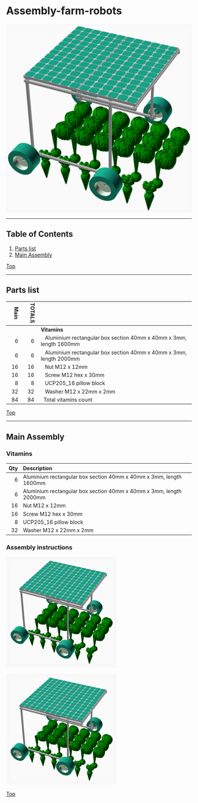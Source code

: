 <a name="TOP"></a>
# Assembly-farm-robots
![Main Assembly](assemblies/main_assembled.png)

<span></span>

---
## Table of Contents
1. [Parts list](#Parts_list)
1. [Main Assembly](#main_assembly)

<span></span>
[Top](#TOP)

---
<a name="Parts_list"></a>
## Parts list
| <span style="writing-mode: vertical-rl; text-orientation: mixed;">Main</span> | <span style="writing-mode: vertical-rl; text-orientation: mixed;">TOTALS</span> |  |
|---:|---:|:---|
|  | | **Vitamins** |
| &nbsp;&nbsp;6&nbsp; |  &nbsp;&nbsp;6&nbsp; | &nbsp;&nbsp; Aluminium rectangular box section 40mm x 40mm x 3mm, length 1600mm |
| &nbsp;&nbsp;6&nbsp; |  &nbsp;&nbsp;6&nbsp; | &nbsp;&nbsp; Aluminium rectangular box section 40mm x 40mm x 3mm, length 2000mm |
| &nbsp;&nbsp;16&nbsp; |  &nbsp;&nbsp;16&nbsp; | &nbsp;&nbsp; Nut M12 x 12mm  |
| &nbsp;&nbsp;16&nbsp; |  &nbsp;&nbsp;16&nbsp; | &nbsp;&nbsp; Screw M12 hex x 30mm |
| &nbsp;&nbsp;8&nbsp; |  &nbsp;&nbsp;8&nbsp; | &nbsp;&nbsp; UCP205_16 pillow block |
| &nbsp;&nbsp;32&nbsp; |  &nbsp;&nbsp;32&nbsp; | &nbsp;&nbsp; Washer  M12 x 22mm x 2mm |
| &nbsp;&nbsp;84&nbsp; | &nbsp;&nbsp;84&nbsp; | &nbsp;&nbsp;Total vitamins count |

<span></span>
[Top](#TOP)

---
<a name="main_assembly"></a>
## Main Assembly
### Vitamins
|Qty|Description|
|---:|:----------|
|6| Aluminium rectangular box section 40mm x 40mm x 3mm, length 1600mm|
|6| Aluminium rectangular box section 40mm x 40mm x 3mm, length 2000mm|
|16| Nut M12 x 12mm |
|16| Screw M12 hex x 30mm|
|8| UCP205_16 pillow block|
|32| Washer  M12 x 22mm x 2mm|


### Assembly instructions
![main_assembly](assemblies/main_assembly_tn.png)

![main_assembled](assemblies/main_assembled_tn.png)

<span></span>
[Top](#TOP)

